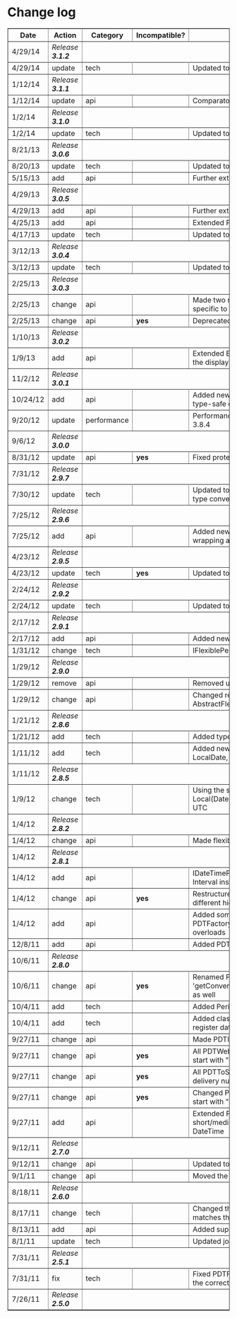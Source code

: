 # Change log #
<a href='Hidden comment: This content is generated. Do not modify!'></a>
<table border='1' cellspacing='0'><thead><tr><th>Date</th><th>Action</th><th>Category</th><th>Incompatible?</th><th>Description</th></tr></thead><tbody>
<tr border='1'><td>4/29/14</td><td><i>Release <b>3.1.2</b></i></td></tr>
<tr><td>4/29/14</td><td>update</td><td>tech</td><td></td><td>Updated to <a href='http://code.google.com/p/phloc-commons'>phloc-commons</a> 4.3.1</td></tr>
<tr border='1'><td>1/12/14</td><td><i>Release <b>3.1.1</b></i></td></tr>
<tr><td>1/12/14</td><td>update</td><td>api</td><td></td><td>Comparators are now null-safe</td></tr>
<tr border='1'><td>1/2/14</td><td><i>Release <b>3.1.0</b></i></td></tr>
<tr><td>1/2/14</td><td>update</td><td>tech</td><td></td><td>Updated to <a href='http://code.google.com/p/phloc-commons'>phloc-commons</a> 4.1.0</td></tr>
<tr border='1'><td>8/21/13</td><td><i>Release <b>3.0.6</b></i></td></tr>
<tr><td>8/20/13</td><td>update</td><td>tech</td><td></td><td>Updated to joda-time 2.3</td></tr>
<tr><td>5/15/13</td><td>add</td><td>api</td><td></td><td>Further extended PDTXMLConverter for easier usage</td></tr>
<tr border='1'><td>4/29/13</td><td><i>Release <b>3.0.5</b></i></td></tr>
<tr><td>4/29/13</td><td>add</td><td>api</td><td></td><td>Further extended PDTXMLConverter for easier usage</td></tr>
<tr><td>4/25/13</td><td>add</td><td>api</td><td></td><td>Extended PDTXMLConverter for easier usage</td></tr>
<tr><td>4/17/13</td><td>update</td><td>tech</td><td></td><td>Updated to <a href='http://code.google.com/p/phloc-commons'>phloc-commons</a> 4.0.3</td></tr>
<tr border='1'><td>3/12/13</td><td><i>Release <b>3.0.4</b></i></td></tr>
<tr><td>3/12/13</td><td>update</td><td>tech</td><td></td><td>Updated to joda-time 2.2</td></tr>
<tr border='1'><td>2/25/13</td><td><i>Release <b>3.0.3</b></i></td></tr>
<tr><td>2/25/13</td><td>change</td><td>api</td><td></td><td>Made two methods in PDTFactory public that are specific to Local(Date|Time|DateTime)</td></tr>
<tr><td>2/25/13</td><td>change</td><td>api</td><td><b>yes</b></td><td>Deprecated PDTWebDateUtils</td></tr>
<tr border='1'><td>1/10/13</td><td><i>Release <b>3.0.2</b></i></td></tr>
<tr><td>1/9/13</td><td>add</td><td>api</td><td></td><td>Extended EDayOfWeek and EMonth to easily retrieve the display name of the elements</td></tr>
<tr border='1'><td>11/2/12</td><td><i>Release <b>3.0.1</b></i></td></tr>
<tr><td>10/24/12</td><td>add</td><td>api</td><td></td><td>Added new enums EDayOfWeek and EMonth to have type-safe constants</td></tr>
<tr><td>9/20/12</td><td>update</td><td>performance</td><td></td><td>Performance improvement by using <a href='http://code.google.com/p/phloc-commons'>phloc-commons</a> 3.8.4</td></tr>
<tr border='1'><td>9/6/12</td><td><i>Release <b>3.0.0</b></i></td></tr>
<tr><td>8/31/12</td><td>update</td><td>api</td><td><b>yes</b></td><td>Fixed protected member variables in period package</td></tr>
<tr border='1'><td>7/31/12</td><td><i>Release <b>2.9.7</b></i></td></tr>
<tr><td>7/30/12</td><td>update</td><td>tech</td><td></td><td>Updated to <a href='http://code.google.com/p/phloc-commons'>phloc-commons</a> 3.7.0 because of moved type converters</td></tr>
<tr border='1'><td>7/25/12</td><td><i>Release <b>2.9.6</b></i></td></tr>
<tr><td>7/25/12</td><td>add</td><td>api</td><td></td><td>Added new class SerializableDateTimeFormatter wrapping a DateTimeFormatter</td></tr>
<tr border='1'><td>4/23/12</td><td><i>Release <b>2.9.5</b></i></td></tr>
<tr><td>4/23/12</td><td>update</td><td>tech</td><td><b>yes</b></td><td>Updated to <a href='http://code.google.com/p/phloc-commons'>phloc-commons</a> 3.5.0</td></tr>
<tr border='1'><td>2/24/12</td><td><i>Release <b>2.9.2</b></i></td></tr>
<tr><td>2/24/12</td><td>update</td><td>tech</td><td></td><td>Updated to joda-time 2.1</td></tr>
<tr border='1'><td>2/17/12</td><td><i>Release <b>2.9.1</b></i></td></tr>
<tr><td>2/17/12</td><td>add</td><td>api</td><td></td><td>Added new package 'expiration' with expiration stuff</td></tr>
<tr><td>1/31/12</td><td>change</td><td>tech</td><td></td><td>IFlexiblePeriod is now Serializable</td></tr>
<tr border='1'><td>1/29/12</td><td><i>Release <b>2.9.0</b></i></td></tr>
<tr><td>1/29/12</td><td>remove</td><td>api</td><td></td><td>Removed unnecessary calendar methods</td></tr>
<tr><td>1/29/12</td><td>change</td><td>api</td><td></td><td>Changed return type of AbstractFlexiblePeriod.set(Start|End) to EChange</td></tr>
<tr border='1'><td>1/21/12</td><td><i>Release <b>2.8.6</b></i></td></tr>
<tr><td>1/21/12</td><td>add</td><td>tech</td><td></td><td>Added type converter for Date and Calendar</td></tr>
<tr><td>1/11/12</td><td>add</td><td>tech</td><td></td><td>Added new type converters between DateTime, LocalDate, LocalTime and LocalDateTime</td></tr>
<tr border='1'><td>1/11/12</td><td><i>Release <b>2.8.5</b></i></td></tr>
<tr><td>1/9/12</td><td>change</td><td>tech</td><td></td><td>Using the same chronologies for Local(Date|Time|DateTime) as for DateTime instead of UTC</td></tr>
<tr border='1'><td>1/4/12</td><td><i>Release <b>2.8.2</b></i></td></tr>
<tr><td>1/4/12</td><td>change</td><td>api</td><td></td><td>Made flexible period implementations non-final</td></tr>
<tr border='1'><td>1/4/12</td><td><i>Release <b>2.8.1</b></i></td></tr>
<tr><td>1/4/12</td><td>add</td><td>api</td><td></td><td>IDateTimePeriod now has the possibility to convert to an Interval instance</td></tr>
<tr><td>1/4/12</td><td>change</td><td>api</td><td><b>yes</b></td><td>Restructured period package so that it contains a different hierarchy and an isValidFor method</td></tr>
<tr><td>1/4/12</td><td>add</td><td>api</td><td></td><td>Added some PDTFactory.create(DateTime|LocalDateTime|LocalTime) overloads</td></tr>
<tr><td>12/8/11</td><td>add</td><td>api</td><td></td><td>Added PDTWebDateUtils date support</td></tr>
<tr border='1'><td>10/6/11</td><td><i>Release <b>2.8.0</b></i></td></tr>
<tr><td>10/6/11</td><td>change</td><td>api</td><td><b>yes</b></td><td>Renamed PDTXMLConverter 'convert' method to 'getConverted' and added other direction getConverted as well</td></tr>
<tr><td>10/4/11</td><td>add</td><td>tech</td><td></td><td>Added Period type conversion</td></tr>
<tr><td>10/4/11</td><td>add</td><td>tech</td><td></td><td>Added class PDTMicroTypeConverterRegistrar to register datetime XML converters</td></tr>
<tr><td>9/27/11</td><td>change</td><td>api</td><td></td><td>Made PDTIOHelper pattern constants public</td></tr>
<tr><td>9/27/11</td><td>change</td><td>api</td><td><b>yes</b></td><td>All PDTWebDateUtils methods were renamed so they start with "get"</td></tr>
<tr><td>9/27/11</td><td>change</td><td>api</td><td><b>yes</b></td><td>All PDTToString methods now accept null values and delivery null in that case</td></tr>
<tr><td>9/27/11</td><td>change</td><td>api</td><td><b>yes</b></td><td>Changed PDTToString and PDTFromString methods to start with "get"</td></tr>
<tr><td>9/27/11</td><td>add</td><td>api</td><td></td><td>Extended PDTFormatter to support all short/medium/long/full versions of Date, Time and DateTime</td></tr>
<tr border='1'><td>9/12/11</td><td><i>Release <b>2.7.0</b></i></td></tr>
<tr><td>9/12/11</td><td>change</td><td>api</td><td></td><td>Updated to <a href='http://code.google.com/p/phloc-commons'>phloc-commons</a> 3.1.0</td></tr>
<tr><td>9/1/11</td><td>change</td><td>api</td><td></td><td>Moved the dynamic types to <a href='http://code.google.com/p/phloc-commons'>phloc-types</a> project</td></tr>
<tr border='1'><td>8/18/11</td><td><i>Release <b>2.6.0</b></i></td></tr>
<tr><td>8/17/11</td><td>change</td><td>tech</td><td></td><td>Changed the type conversion handling so that it matches the new <a href='http://code.google.com/p/phloc-commons'>phloc-commons</a> rules</td></tr>
<tr><td>8/13/11</td><td>add</td><td>api</td><td></td><td>Added support for LocalDateTime in the PDTUtils</td></tr>
<tr><td>8/1/11</td><td>update</td><td>tech</td><td></td><td>Updated joda-time to version 2.0</td></tr>
<tr border='1'><td>7/31/11</td><td><i>Release <b>2.5.1</b></i></td></tr>
<tr><td>7/31/11</td><td>fix</td><td>tech</td><td></td><td>Fixed PDTFactory API using Date and Calendar to use the correct JDK TimeZone</td></tr>
<tr border='1'><td>7/26/11</td><td><i>Release <b>2.5.0</b></i></td></tr>
</tbody></table>
